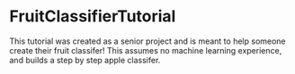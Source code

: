 # FruitClassifierTutorial

This tutorial was created as a senior project and is meant to help someone create their fruit classifer! 
This assumes no machine learning experience, and builds a step by step apple classifer. 
